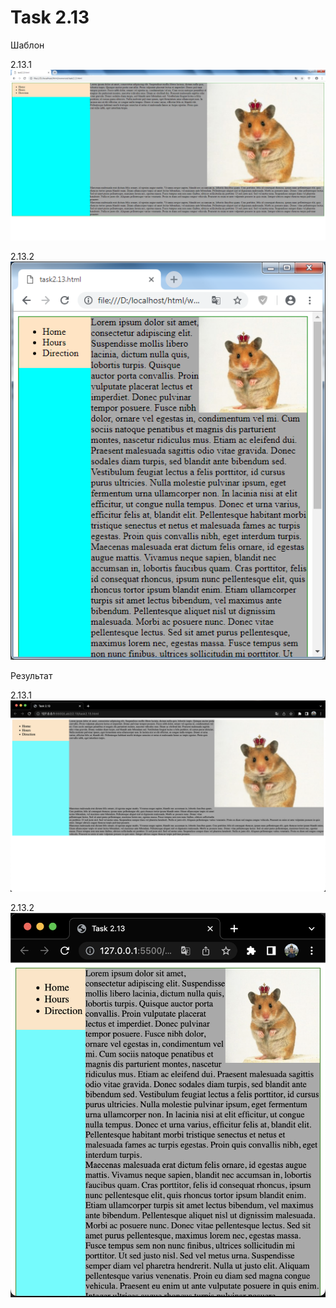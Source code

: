 # Task 2.13
Шаблон

2.13.1
![Макет](https://github.com/Steven2110/932001.Vidjaya.Steven.Weblab/blob/lab2/Lab2/2.13/Task2.13.1.png)

2.13.2
![Макет2](https://github.com/Steven2110/932001.Vidjaya.Steven.Weblab/blob/lab2/Lab2/2.13/Task2.13.2.png)


Результат

2.13.1
![Результат](https://github.com/Steven2110/932001.Vidjaya.Steven.Weblab/blob/lab2/Lab2/2.13/Result2.13.1.png)

2.13.2
![Результат2](https://github.com/Steven2110/932001.Vidjaya.Steven.Weblab/blob/lab2/Lab2/2.13/Result2.13.2.png)